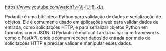 https://www.youtube.com/watch?v=Vj-iU-8_xLs


 Pydantic é uma biblioteca Python para validação de dados e serialização de objetos. Ele é comumente usado em aplicações web para validar dados de entrada, como solicitações HTTP, e para serializar objetos Python em formatos como JSON. O Pydantic é muito útil ao trabalhar com frameworks como o FastAPI, onde é comum receber dados de entrada por meio de solicitações HTTP e precisar validar e manipular esses dados.
 